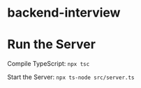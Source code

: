 # backend-interview

# Run the Server

Compile TypeScript:
`npx tsc`

Start the Server:
`npx ts-node src/server.ts`
